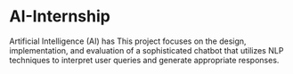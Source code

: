 # AI-Internship
Artificial Intelligence (AI) has This project focuses on the design, implementation, and evaluation of a sophisticated chatbot that utilizes NLP techniques to interpret user queries and generate appropriate responses.
